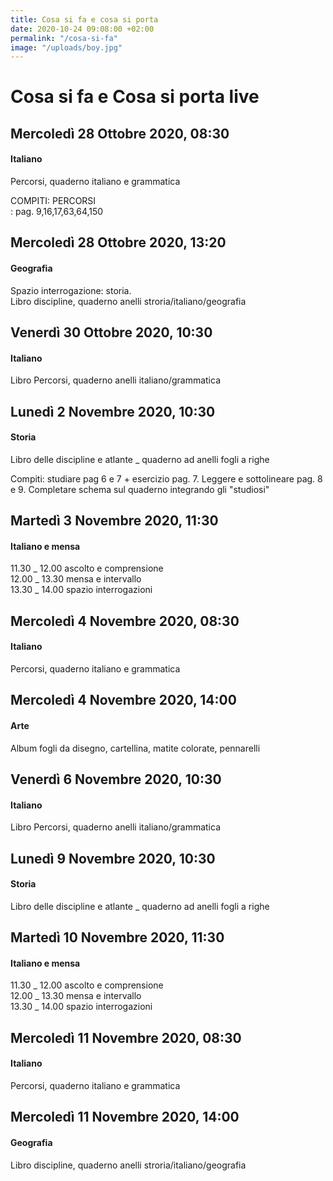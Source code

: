 ```yaml
---
title: Cosa si fa e cosa si porta
date: 2020-10-24 09:08:00 +02:00
permalink: "/cosa-si-fa"
image: "/uploads/boy.jpg"
---
```


# Cosa si fa e Cosa si porta live
## Mercoledì 28 Ottobre 2020, 08:30
#### Italiano
Percorsi, quaderno italiano e grammatica  
  
COMPITI\: PERCORSI   
\: pag. 9,16,17,63,64,150  
## Mercoledì 28 Ottobre 2020, 13:20
#### Geografia
Spazio interrogazione\: storia.  
Libro discipline, quaderno anelli stroria/italiano/geografia  
## Venerdì 30 Ottobre 2020, 10:30
#### Italiano
Libro Percorsi, quaderno anelli italiano/grammatica  
## Lunedì 2 Novembre 2020, 10:30
#### Storia
Libro delle discipline e atlante _ quaderno ad anelli fogli a righe  
  
Compiti\: studiare pag 6 e 7 + esercizio pag. 7. Leggere e sottolineare pag. 8 e 9. Completare schema sul quaderno integrando gli "studiosi"  
## Martedì 3 Novembre 2020, 11:30
#### Italiano e mensa
11.30 _ 12.00 ascolto e comprensione   
12.00 _ 13.30 mensa e intervallo  
13.30 _ 14.00 spazio interrogazioni  
## Mercoledì 4 Novembre 2020, 08:30
#### Italiano
Percorsi, quaderno italiano e grammatica  
## Mercoledì 4 Novembre 2020, 14:00
#### Arte
Album fogli da disegno, cartellina, matite colorate, pennarelli  
## Venerdì 6 Novembre 2020, 10:30
#### Italiano
Libro Percorsi, quaderno anelli italiano/grammatica  
## Lunedì 9 Novembre 2020, 10:30
#### Storia
Libro delle discipline e atlante _ quaderno ad anelli fogli a righe  
## Martedì 10 Novembre 2020, 11:30
#### Italiano e mensa
11.30 _ 12.00 ascolto e comprensione   
12.00 _ 13.30 mensa e intervallo  
13.30 _ 14.00 spazio interrogazioni  
## Mercoledì 11 Novembre 2020, 08:30
#### Italiano
Percorsi, quaderno italiano e grammatica  
## Mercoledì 11 Novembre 2020, 14:00
#### Geografia
Libro discipline, quaderno anelli stroria/italiano/geografia  
